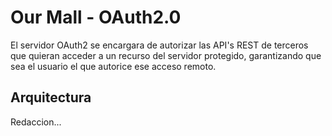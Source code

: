 # Our Mall - OAuth2.0 #

El servidor OAuth2 se encargara de autorizar las API's REST de terceros que quieran acceder a un recurso del servidor protegido, garantizando que sea el usuario el que autorice ese acceso remoto.

## Arquitectura ##

Redaccion...
